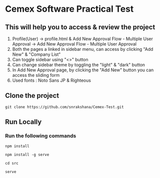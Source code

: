 # Cemex Software Practical Test

## This will help you to access & review the project

<ol type="1">
<li>Profile(User) -> profile.html & Add New Approval Flow - Multiple User Approval -> Add New Approval Flow - Multiple User Approval</li>
 <li>Both the pages a linked in sidebar menu, can access by clicking "Add New" & "Company List"</li>
<li>Can toggle sidebar using "<>" button</li>
<li>Can change sidebar theme by toggling the "light" & "dark" button</li>
<li>In Add New Approval page, by clicking the "Add New" button you can access the sliding form</li>
<li>Used fonts : Noto Sans JP & Righteous</li>
</ol>

## Clone the project
```
git clone https://github.com/snrakshana/Cemex-Test.git
```

## Run Locally
### Run the following commands
```
npm install
```

```
npm install -g serve
```

```
cd src
```

```
serve
```

